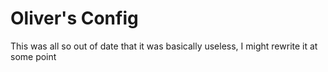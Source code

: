 # Oliver's Config

This was all so out of date that it was basically useless, I might rewrite it at
some point

